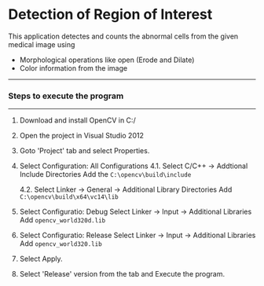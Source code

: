 # Detection of Region of Interest
This application detectes and counts the abnormal cells from the given medical image using
- Morphological operations like open (Erode and Dilate)
- Color information from the image

--------------------------------------------------------------------
### Steps to execute the program
--------------------------------------------------------------------

1. Download and install OpenCV in C:/
2. Open the project in Visual Studio 2012
3. Goto 'Project' tab and select Properties.
4. Select Configuration: All Configurations
	4.1. Select C/C++ ->  Addtional Include Directories
		Add the `C:\opencv\build\include`
		
	4.2. Select Linker -> General -> Additional Library Directories
		Add `C:\opencv\build\x64\vc14\lib`
		
5. Select Configuratio: Debug
	Select Linker -> Input -> Additional Libraries
		Add `opencv_world320d.lib`
		
6. Select Configuratio: Release
	Select Linker -> Input -> Additional Libraries
		Add `opencv_world320.lib`
		
7. Select Apply.
8. Select 'Release' version from the tab and Execute the program.


